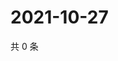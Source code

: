 # 2021-10-27

共 0 条

<!-- BEGIN WEIBO -->
<!-- 最后更新时间 Wed Oct 27 2021 15:00:59 GMT+0800 (China Standard Time) -->

<!-- END WEIBO -->

